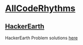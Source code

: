 # [AllCodeRhythms](https://github.com/keshav143420/AllCodeRhythms)
## [HackerEarth](https://www.hackerearth.com/)
HackerEarth Problem solutions [here](./hackerearth/README.md)
